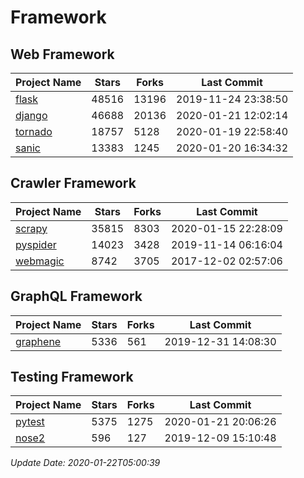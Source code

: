 # Framework

## Web Framework

| Project Name | Stars | Forks | Last Commit |
| ------------ | ----- | ----- | ----------- |
| [flask](https://github.com/pallets/flask) | 48516 | 13196 | 2019-11-24 23:38:50 |
| [django](https://github.com/django/django) | 46688 | 20136 | 2020-01-21 12:02:14 |
| [tornado](https://github.com/tornadoweb/tornado) | 18757 | 5128 | 2020-01-19 22:58:40 |
| [sanic](https://github.com/huge-success/sanic) | 13383 | 1245 | 2020-01-20 16:34:32 |

## Crawler Framework

| Project Name | Stars | Forks | Last Commit |
| ------------ | ----- | ----- | ----------- |
| [scrapy](https://github.com/scrapy/scrapy) | 35815 | 8303 | 2020-01-15 22:28:09 |
| [pyspider](https://github.com/binux/pyspider) | 14023 | 3428 | 2019-11-14 06:16:04 |
| [webmagic](https://github.com/code4craft/webmagic) | 8742 | 3705 | 2017-12-02 02:57:06 |

## GraphQL Framework

| Project Name | Stars | Forks | Last Commit |
| ------------ | ----- | ----- | ----------- |
| [graphene](https://github.com/graphql-python/graphene) | 5336 | 561 | 2019-12-31 14:08:30 |

## Testing Framework

| Project Name | Stars | Forks | Last Commit |
| ------------ | ----- | ----- | ----------- |
| [pytest](https://github.com/pytest-dev/pytest) | 5375 | 1275 | 2020-01-21 20:06:26 |
| [nose2](https://github.com/nose-devs/nose2) | 596 | 127 | 2019-12-09 15:10:48 |

*Update Date: 2020-01-22T05:00:39*